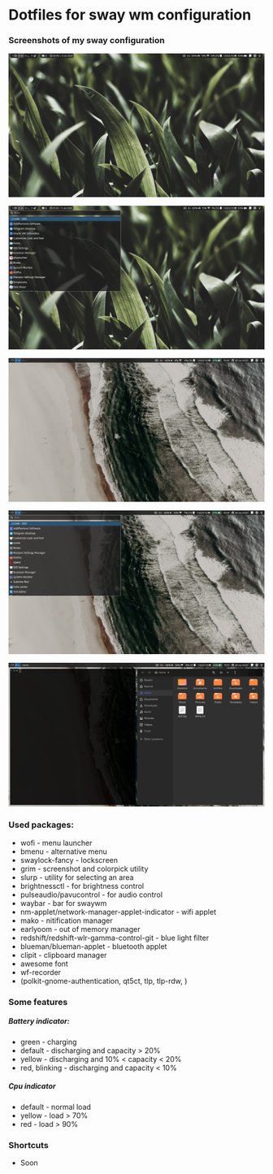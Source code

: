 # Dotfiles for sway wm configuration

### Screenshots of my sway configuration
![Screenshot 4](./screenshots/screenshot-4.png "Screenshot 4")

![Screenshot 5](./screenshots/screenshot-5.png "Screenshot 5")

![Screenshot 1](./screenshots/screenshot-1.png "Screenshot 1")

![Screenshot 2](./screenshots/screenshot-2.png "Screenshot 2")

![Screenshot 3](./screenshots/screenshot-3.png "Screenshot 3")

### Used packages:
* wofi - menu launcher
* bmenu - alternative menu
* swaylock-fancy - lockscreen
* grim - screenshot and colorpick utility
* slurp - utility for selecting an area
* brightnessctl - for brightness control
* pulseaudio/pavucontrol - for audio control
* waybar - bar for swaywm
* nm-applet/network-manager-applet-indicator - wifi applet
* mako - nitification manager
* earlyoom - out of memory manager
* redshift/redshift-wlr-gamma-control-git - blue light filter
* blueman/blueman-applet - bluetooth applet
* clipit - clipboard manager
* awesome font
* wf-recorder
* (polkit-gnome-authentication, qt5ct, tlp, tlp-rdw, )

### Some features

##### Battery indicator:
* green - charging
* default - discharging and capacity > 20%
* yellow - discharging and 10% < capacity < 20%
* red, blinking - discharging and capacity < 10%

##### Cpu indicator
* default - normal load
* yellow - load > 70%
* red - load > 90%

### Shortcuts
* Soon
